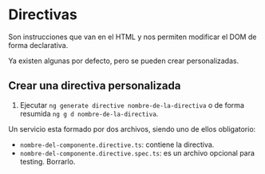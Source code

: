 # Directivas

Son instrucciones que van en el HTML y nos permiten modificar el DOM de forma declarativa.

Ya existen algunas por defecto, pero se pueden crear personalizadas.

## Crear una directiva personalizada

1. Ejecutar `ng generate directive nombre-de-la-directiva` o de forma resumida `ng g d nombre-de-la-directiva`.

Un servicio esta formado por dos archivos, siendo uno de ellos obligatorio:

- `nombre-del-componente.directive.ts`: contiene la directiva.
- `nombre-del-componente.directive.spec.ts`: es un archivo opcional para testing. Borrarlo.
